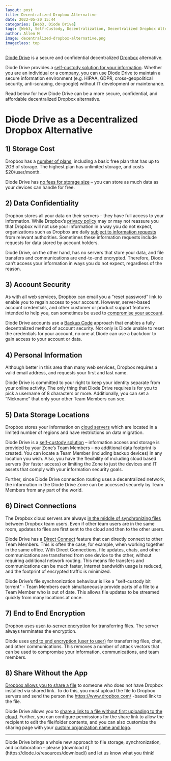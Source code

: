 ```yaml
---
layout: post
title: Decentralized Dropbox Alternative
date: 2022-05-20 15:44
categories: [Web3, Diode Drive]
tags: [Web3, Self-Custody, Decentralization, Decentralized Dropbox Alternative]
author: Allen M
image: decentralized-dropbox-alternative.png
imageclass: top
---
```

[Diode Drive](https://diode.io/products/d-drive/) is a secure and confidential decentralized [Dropbox](https://dropbox.com) alternative.

Diode Drive provides a [self-custody solution for your information](https://diode.io/diode%20drive/self-custody-for-data-22032/). Whether you are an individual or a company, you can use Diode Drive to maintain a secure information environment (e.g. HIPAA, GDPR, cross-geopolitical security, anti-scraping, de-google) without IT development or maintenance.

Read below for how Diode Drive can be a more secure, confidential, and affordable decentralized Dropbox alternative.

# Diode Drive as a Decentralized Dropbox Alternative

## 1) Storage Cost

Dropbox has a [number of plans](https://dropbox.com/plans), including a basic free plan that has up to 2GB of storage.  The highest plan has unlimited storage, and costs $20/user/month.

Diode Drive has [no fees for storage size](https://support.diode.io/article/vr156n18cf-is-diodedrive-unlimited-storage) – you can store as much data as your devices can handle for free.

## 2) Data Confidentiality

Dropbox stores all your data on their servers – they have full access to your information.  While Dropbox’s [privacy policy](https://www.dropbox.com/privacy) may or may not reassure you that Dropbox will not use your information in a way you do not expect, organizations such as Dropbox are daily [subject to information requests](https://help.dropbox.com/accounts-billing/security/legal-requests) from relevant authorities.  Sometimes these information requests include requests for data stored by account holders.

Diode Drive, on the other hand, has no servers that store your data, and file transfers and communications are end-to-end encrypted.  Therefore, Diode can’t access your information in ways you do not expect, regardless of the reason.

## 3) Account Security

As with all web services, Dropbox can email you a “reset password” link to enable you to regain access to your account.  However, server-based account credentials, and other customer or product support features intended to help you, can sometimes be used to [compromise your account](https://www.theguardian.com/technology/2016/aug/31/dropbox-hack-passwords-68m-data-breach).

Diode Drive accounts use a [Backup Code](https://support.diode.io/article/l7noragxyj-diode-drive-backup-codes) approach that enables a fully decentralized method of account security.  Not only is Diode unable to reset the credentials for your account, no one at Diode can use a backdoor to gain access to your account or data.

## 4) Personal Information

Although better in this area than many web services, Dropbox requires a valid email address, and requests your first and last name.  

Diode Drive is committed to your right to keep your identity separate from your online activity.  The only thing that Diode Drive requires is for you to pick a username of 8 characters or more.  Additionally, you can set a “Nickname” that only your other Team Members can see.

## 5)	Data Storage Locations

Dropbox stores your information on [cloud servers](https://help.dropbox.com/accounts-billing/security/physical-location-data-storage) which are located in a limited number of regions and have restrictions on data migration.

Diode Drive is a [self-custody solution](https://diode.io/diode%20drive/self-custody-for-data-22032/) – information access and storage is provided by your Zone’s Team Members – no additional data footprint is created.  You can locate a Team Member (including backup devices) in any location you wish.  Also, you have the flexibility of including cloud based servers (for faster access) or limiting the Zone to just the devices and IT assets that comply with your information security goals.  

Further, since Diode Drive connection routing uses a decentralized network, the information in the Diode Drive Zone can be accessed securely by Team Members from any part of the world.

## 6)	Direct Connections

The Dropbox cloud servers are always [in the middle of synchronizing files](https://help.dropbox.com/installs-integrations/sync-uploads/sync-overview) between Dropbox team users.  Even if other team users are in the same room, updates to files are first sent to the cloud and then to the other users.

Diode Drive has a [Direct Connect](https://diode.io/diodedrive/diodedriveupdate-directconnect-22033/) feature that can directly connect to other Team Members.  This is often the case, for example, when working together in the same office.  With Direct Connections, file updates, chats, and other communications are transferred from one device to the other, without requiring additional network routing.  This means file transfers and communications can be much faster, Internet bandwidth usage is reduced, and the footprint of encrypted traffic is minimized.

Diode Drive’s file synchronization behaviour is like a "self-custody bit torrent" - Team Members each simultaneously provide parts of a file to a Team Member who is out of date.  This allows file updates to be streamed quickly from many locations at once.  

## 7)	End to End Encryption

Dropbox uses [user-to-server encryption](https://www.dropboxforum.com/t5/Dropbox-files-folders/end-to-end-encryption/td-p/325994) for transferring files.  The server always terminates the encryption. 

Diode uses [end to end encryption (user to user)](https://support.diode.io/article/pvmzyqlesq-how-it-works) for transferring files, chat, and other communications.  This removes a number of attack vectors that can be used to compromise your information, communications, and team members.

## 8)	Share Without the App

[Dropbox allows you to share a file](https://help.dropbox.com/files-folders/share/view-only-access) to someone who does not have Dropbox installed via shared link.  To do this, you must upload the file to Dropbox servers and send the person the https://www.dropbox.com/ -based link to the file.

Diode Drive allows you to [share a link to a file without first uploading to the cloud](https://diode.io/diode%20drive/Share-Files-Without-Uploading-21077/).  Further, you can configure permissions for the share link to allow the recipient to edit the file/folder contents, and you can also customize the sharing page with your [custom organization name and logo](https://support.diode.io/article/ssnzo09rzv-share-page-information). 

<hr>
Diode Drive brings a whole new approach to file storage, synchronization, and collaboration – please [download it](https://diode.io/resources/download/) and let us know what you think!
